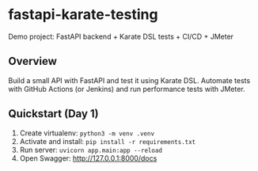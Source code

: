 # fastapi-karate-testing

Demo project: FastAPI backend + Karate DSL tests + CI/CD + JMeter

## Overview
Build a small API with FastAPI and test it using Karate DSL. Automate tests with GitHub Actions (or Jenkins) and run performance tests with JMeter.

## Quickstart (Day 1)
1. Create virtualenv: `python3 -m venv .venv`
2. Activate and install: `pip install -r requirements.txt`
3. Run server: `uvicorn app.main:app --reload`
4. Open Swagger: http://127.0.0.1:8000/docs